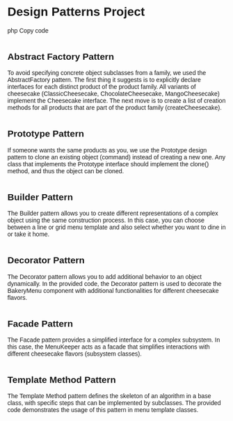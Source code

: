 <!DOCTYPE html>
<html>
<head>
    <style>
        body {
            font-family: Arial, sans-serif;
            margin: 20px;
        }
css
Copy code
    h1 {
        text-align: center;
    }

    h2 {
        margin-top: 30px;
    }

    p {
        margin-bottom: 15px;
    }

    .pattern-section {
        margin-top: 40px;
    }

    .pattern-title {
        margin-top: 20px;
        font-weight: bold;
    }

    .pattern-description {
        margin-top: 10px;
    }

    .uml-image {
        text-align: center;
        margin-top: 20px;
    }
</style>
</head>
<body>
    <h1>Design Patterns Project</h1>
php
Copy code
<div class="pattern-section">
    <h2>Abstract Factory Pattern</h2>
    <p>
        To avoid specifying concrete object subclasses from a family, we used the AbstractFactory pattern. The
        first thing it suggests is to explicitly declare interfaces for each distinct product of the product family.
        All variants of cheesecake (ClassicCheesecake, ChocolateCheesecake, MangoCheesecake) implement the
        Cheesecake interface. The next move is to create a list of creation methods for all products that are part of
        the product family (createCheesecake).
    </p>
    <div class="uml-image">
        <!-- Add UML image for Abstract Factory Pattern here -->
        <!-- <img src="abstract_factory_pattern_uml.png" alt="Abstract Factory Pattern UML"> -->
    </div>
</div>

<div class="pattern-section">
    <h2>Prototype Pattern</h2>
    <p>
        If someone wants the same products as you, we use the Prototype design pattern to clone an existing object
        (command) instead of creating a new one. Any class that implements the Prototype interface should
        implement the clone() method, and thus the object can be cloned.
    </p>
    <div class="uml-image">
        <!-- Add UML image for Prototype Pattern here -->
        <!-- <img src="prototype_pattern_uml.png" alt="Prototype Pattern UML"> -->
    </div>
</div>

<div class="pattern-section">
    <h2>Builder Pattern</h2>
    <p>
        The Builder pattern allows you to create different representations of a complex object using the same
        construction process. In this case, you can choose between a line or grid menu template and also select
        whether you want to dine in or take it home.
    </p>
    <div class="uml-image">
        <!-- Add UML image for Builder Pattern here -->
        <!-- <img src="builder_pattern_uml.png" alt="Builder Pattern UML"> -->
    </div>
</div>

<div class="pattern-section">
    <h2>Decorator Pattern</h2>
    <p>
        The Decorator pattern allows you to add additional behavior to an object dynamically. In the provided code,
        the Decorator pattern is used to decorate the BakeryMenu component with additional functionalities for
        different cheesecake flavors.
    </p>
    <div class="uml-image">
        <!-- Add UML image for Decorator Pattern here -->
        <!-- <img src="decorator_pattern_uml.png" alt="Decorator Pattern UML"> -->
    </div>
</div>

<div class="pattern-section">
    <h2>Facade Pattern</h2>
    <p>
        The Facade pattern provides a simplified interface for a complex subsystem. In this case, the MenuKeeper
        acts as a facade that simplifies interactions with different cheesecake flavors (subsystem classes).
    </p>
    <div class="uml-image">
        <!-- Add UML image for Facade Pattern here -->
        <!-- <img src="facade_pattern_uml.png" alt="Facade Pattern UML"> -->
    </div>
</div>

<div class="pattern-section">
    <h2>Template Method Pattern</h2>
    <p>
        The Template Method pattern defines the skeleton of an algorithm in a base class, with specific steps that
        can be implemented by subclasses. The provided code demonstrates the usage of this pattern in menu
        template classes.
    </p>
    <div class="uml-image">
        <!-- Add UML image for Template Method Pattern here -->
        <!-- <img src="template_method_pattern_uml.png" alt="Template Method Pattern UML"> -->
    </div>
</div>
</body>
</html>